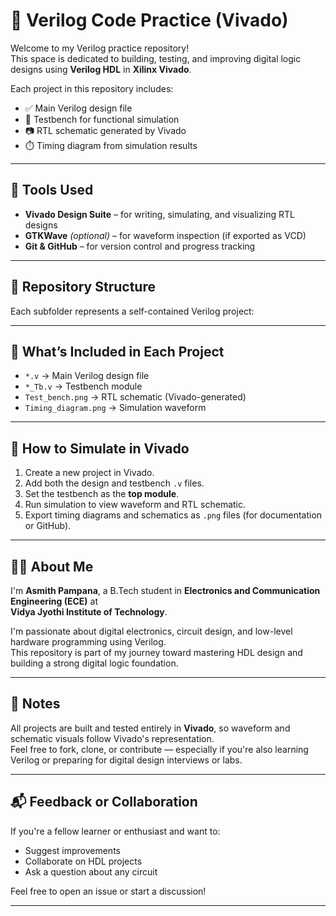 # 🧾 Verilog Code Practice (Vivado)

Welcome to my Verilog practice repository!  
This space is dedicated to building, testing, and improving digital logic designs using **Verilog HDL** in **Xilinx Vivado**.

Each project in this repository includes:

- ✅ Main Verilog design file  
- 🧪 Testbench for functional simulation  
- 📷 RTL schematic generated by Vivado  
- ⏱️ Timing diagram from simulation results  

---

## 🔧 Tools Used

- **Vivado Design Suite** – for writing, simulating, and visualizing RTL designs  
- **GTKWave** *(optional)* – for waveform inspection (if exported as VCD)  
- **Git & GitHub** – for version control and progress tracking  

---

## 📁 Repository Structure

Each subfolder represents a self-contained Verilog project:

---

## 📂 What’s Included in Each Project

- `*.v` → Main Verilog design file  
- `*_Tb.v` → Testbench module  
- `Test_bench.png` → RTL schematic (Vivado-generated)  
- `Timing_diagram.png` → Simulation waveform  

---

## 🚀 How to Simulate in Vivado

1. Create a new project in Vivado.
2. Add both the design and testbench `.v` files.
3. Set the testbench as the **top module**.
4. Run simulation to view waveform and RTL schematic.
5. Export timing diagrams and schematics as `.png` files (for documentation or GitHub).

---

## 🧑‍💻 About Me

I'm **Asmith Pampana**, a B.Tech student in **Electronics and Communication Engineering (ECE)** at  
**Vidya Jyothi Institute of Technology**.

I'm passionate about digital electronics, circuit design, and low-level hardware programming using Verilog.  
This repository is part of my journey toward mastering HDL design and building a strong digital logic foundation.

---

## 📌 Notes

All projects are built and tested entirely in **Vivado**, so waveform and schematic visuals follow Vivado's representation.  
Feel free to fork, clone, or contribute — especially if you're also learning Verilog or preparing for digital design interviews or labs.

---

## 📬 Feedback or Collaboration

If you're a fellow learner or enthusiast and want to:
- Suggest improvements  
- Collaborate on HDL projects  
- Ask a question about any circuit  

Feel free to open an issue or start a discussion!

---
